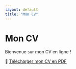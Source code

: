 ```yaml
---
layout: default
title: "Mon CV"
---
```


# Mon CV
Bienvenue sur mon CV en ligne !

📄 [Télécharger mon CV en PDF](CV_Ulysse_Virginet.pdf)
